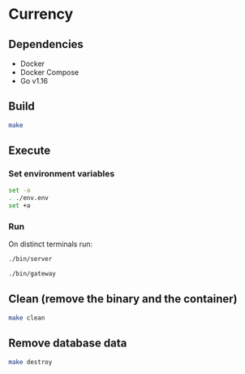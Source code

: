 # Currency

## Dependencies
- Docker
- Docker Compose
- Go v1.16

## Build

```sh
make
```

## Execute
### Set environment variables
```sh
set -a
. ./env.env
set +a
```

### Run
On distinct terminals run:
```sh
./bin/server
```


```sh
./bin/gateway
```

## Clean (remove the binary and the container)
```sh
make clean
```
## Remove database data
```sh
make destroy
```
